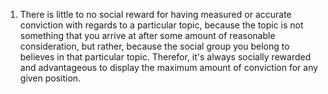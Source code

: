 1. There is little to no social reward for having measured or accurate conviction with regards to a particular topic, because the topic is not something that you arrive at after some amount of reasonable consideration, but rather, because the social group you belong to believes in that particular topic. Therefor, it's always socially rewarded and advantageous to display the maximum amount of conviction for any given position.